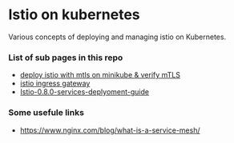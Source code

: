 # Istio on kubernetes 

Various concepts of deploying and managing istio on Kubernetes.



### List of sub pages in this repo
- [deploy istio with mtls on minikube & verify mTLS](https://ajit-dev-ops.github.io/k8s-istio/deploying-on-minikube)
- [istio ingress gateway](https://ajit-dev-ops.github.io/k8s-istio/istio-ingress/)
- [Istio-0.8.0-services-deplyoment-guide](https://ajit-dev-ops.github.io/k8s-istio/Istio-0.8.0-services-deplyoment-guide)


### Some usefule links
- https://www.nginx.com/blog/what-is-a-service-mesh/